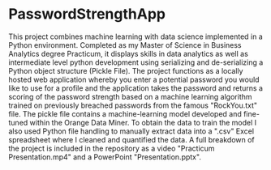 # PasswordStrengthApp
This project combines machine learning with data science implemented in a Python environment. Completed as my Master of Science in Business Analytics degree Practicum, it displays skills in data analytics as well as intermediate level python development using serializing and de-serializing a Python object structure (Pickle File). The project functions as a locally hosted web application whereby you enter a potential password you would like to use for a profile and the application takes the password and returns a scoring of the password strength based on a machine learning algorithm trained on previously breached passwords from the famous "RockYou.txt" file. The pickle file contains a machine-learning model developed and fine-tuned within the Orange Data Miner. To obtain the data to train the model I also used Python file handling to manually extract data into a ".csv" Excel spreadsheet where I cleaned and quantified the data. A full breakdown of the project is included in the repository as a video "Practicum Presentation.mp4" and a PowerPoint "Presentation.pptx". 
